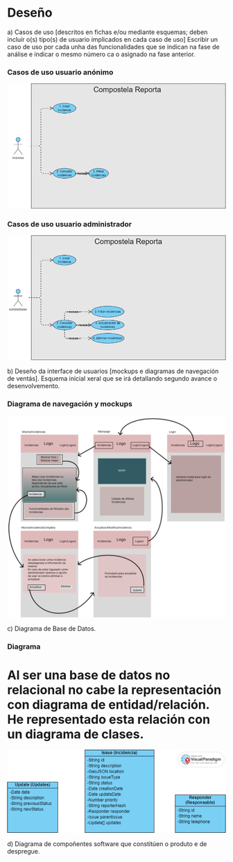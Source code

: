 # Deseño

a) Casos de uso [descritos en fichas e/ou mediante esquemas; deben incluír o(s) tipo(s) de usuario implicados en cada caso de uso] Escribir un caso de uso por cada unha das funcionalidades que se indican na fase de análise e indicar o mesmo número ca o asignado na fase anterior.

### Casos de uso usuario anónimo

![Diagrama de casos de uso de usuario anónimo](../img/AnonimoCompostelaReporta.png)

### Casos de uso usuario administrador

![Diagrama de casos de uso de usuario administrador](../img/AdminCompostelaReporta.png)

b) Deseño da interface de usuarios [mockups e diagramas de navegación de ventás]. Esquema inicial xeral que se irá detallando segundo avance o desenvolvemento.

### Diagrama de navegación y mockups

![Diagrama de navegacion y mockups](../img/mockup/diagramas_navegacion.png)

c) Diagrama de Base de Datos.

### Diagrama

# Al ser una base de datos no relacional no cabe la representación con diagrama de entidad/relación. He representado esta relación con un diagrama de clases.

![Representación da base de datos cun diagrama de clases](../img/Database%20representation.png)

d) Diagrama de compoñentes software que constitúen o produto e de despregue.
